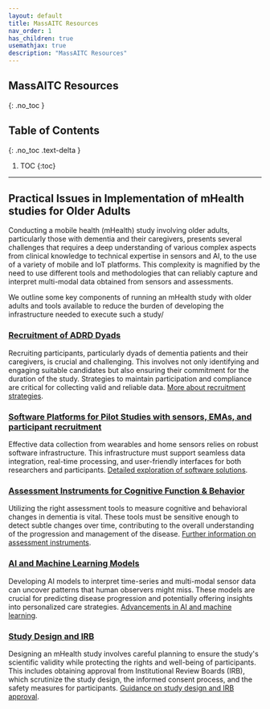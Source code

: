 ```yaml
---
layout: default
title: MassAITC Resources
nav_order: 1
has_children: true
usemathjax: true
description: "MassAITC Resources"
---
```

## MassAITC Resources
{: .no_toc }

## Table of Contents
{: .no_toc .text-delta }

1. TOC
{:toc}
---

## Practical Issues in Implementation of mHealth studies for Older Adults

Conducting a mobile health (mHealth) study involving older adults, particularly those with dementia and their caregivers, presents several challenges that requires a deep understanding of various complex aspects from clinical knowledge to technical expertise in sensors and AI, to the use of a variety of mobile and IoT platforms. This complexity is magnified by the need to use different tools and methodologies that can reliably capture and interpret multi-modal data obtained from sensors and assessments.

We outline some key components of running an mHealth study with older adults and tools available to reduce the burden of developing the infrastructure needed to execute such a study/

### [Recruitment of ADRD Dyads](recruitment/recruitment.html) 
Recruiting participants, particularly dyads of dementia patients and their caregivers, is crucial and challenging. This involves not only identifying and engaging suitable candidates but also ensuring their commitment for the duration of the study. Strategies to maintain participation and compliance are critical for collecting valid and reliable data. [More about recruitment strategies](recruitment/recruitment.html).

### [Software Platforms for Pilot Studies with sensors, EMAs, and participant recruitment](software-platforms/software-platforms.html) 
Effective data collection from wearables and home sensors relies on robust software infrastructure. This infrastructure must support seamless data integration, real-time processing, and user-friendly interfaces for both researchers and participants. [Detailed exploration of software solutions](software-platform/software-platforms.html).

### [Assessment Instruments for Cognitive Function \& Behavior](assessments/assessments.html) 
Utilizing the right assessment tools to measure cognitive and behavioral changes in dementia is vital. These tools must be sensitive enough to detect subtle changes over time, contributing to the overall understanding of the progression and management of the disease. [Further information on assessment instruments](assessments/assessments.html).

<!---

### [Survey Instruments](EMA.html) 
Implementing Ecological Momentary Assessments (EMA) via smartphones allows for the collection of real-time data on participants' behavior and symptoms in their natural environments. This method reduces recall bias and provides a more accurate representation of daily functioning. [Insights into survey methods](EMA.html).

### [Sensor Signal Processing and Noise Removal](signal-processing.html) 
The accuracy of data collected from sensors can be significantly impacted by noise and other extraneous signals. Effective signal processing techniques are essential to filter out these disturbances and extract meaningful information from the raw data. [Techniques for signal processing](signal-processing.html).

-->

### [AI and Machine Learning Models](AI-ML/AI-ML.html) 
Developing AI models to interpret time-series and multi-modal sensor data can uncover patterns that human observers might miss. These models are crucial for predicting disease progression and potentially offering insights into personalized care strategies. [Advancements in AI and machine learning](AI-ML/AI-ML.html).

### [Study Design and IRB](study-design/study-design.html) 
Designing an mHealth study involves careful planning to ensure the study's scientific validity while protecting the rights and well-being of participants. This includes obtaining approval from Institutional Review Boards (IRB), which scrutinize the study design, the informed consent process, and the safety measures for participants. [Guidance on study design and IRB approval](study-design/study-design.html).




